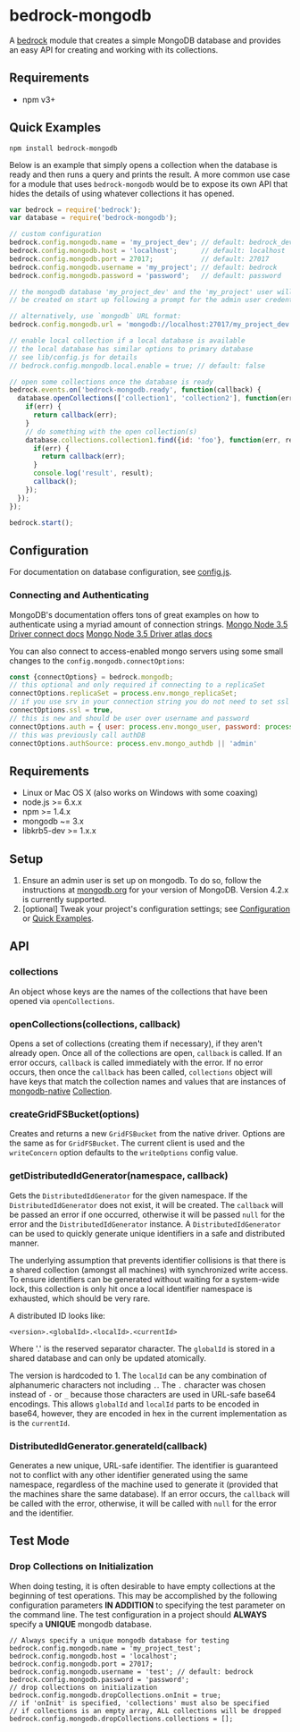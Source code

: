 # bedrock-mongodb

A [bedrock][] module that creates a simple MongoDB database and provides an
easy API for creating and working with its collections.

## Requirements

- npm v3+

## Quick Examples

```
npm install bedrock-mongodb
```

Below is an example that simply opens a collection when the database is ready
and then runs a query and prints the result. A more common use case for a
module that uses `bedrock-mongodb` would be to expose its own API that hides
the details of using whatever collections it has opened.

```js
var bedrock = require('bedrock');
var database = require('bedrock-mongodb');

// custom configuration
bedrock.config.mongodb.name = 'my_project_dev'; // default: bedrock_dev
bedrock.config.mongodb.host = 'localhost';      // default: localhost
bedrock.config.mongodb.port = 27017;            // default: 27017
bedrock.config.mongodb.username = 'my_project'; // default: bedrock
bedrock.config.mongodb.password = 'password';   // default: password

// the mongodb database 'my_project_dev' and the 'my_project' user will
// be created on start up following a prompt for the admin user credentials

// alternatively, use `mongodb` URL format:
bedrock.config.mongodb.url = 'mongodb://localhost:27017/my_project_dev';

// enable local collection if a local database is available
// the local database has similar options to primary database
// see lib/config.js for details
// bedrock.config.mongodb.local.enable = true; // default: false

// open some collections once the database is ready
bedrock.events.on('bedrock-mongodb.ready', function(callback) {
  database.openCollections(['collection1', 'collection2'], function(err) {
    if(err) {
      return callback(err);
    }
    // do something with the open collection(s)
    database.collections.collection1.find({id: 'foo'}, function(err, result) {
      if(err) {
        return callback(err);
      }
      console.log('result', result);
      callback();
    });
  });
});

bedrock.start();
```

## Configuration

For documentation on database configuration, see [config.js](./lib/config.js).

### Connecting and Authenticating
MongoDB's documentation offers tons of great examples on how to authenticate
using a myriad amount of connection strings.
[Mongo Node 3.5 Driver connect docs](http://mongodb.github.io/node-mongodb-native/3.5/tutorials/connect/)
[Mongo Node 3.5 Driver atlas docs](https://docs.mongodb.com/drivers/node#connect-to-mongodb-atlas)

You can also connect to access-enabled mongo servers using some small changes to the
`config.mongodb.connectOptions`:
```js
const {connectOptions} = bedrock.mongodb;
// this optional and only required if connecting to a replicaSet
connectOptions.replicaSet = process.env.mongo_replicaSet;
// if you use srv in your connection string you do not need to set ssl
connectOptions.ssl = true,
// this is new and should be user over username and password
connectOptions.auth = { user: process.env.mongo_user, password: process.env.mongo_password },
// this was previously call authDB
connectOptions.authSource: process.env.mongo_authdb || 'admin'
```

## Requirements

* Linux or Mac OS X (also works on Windows with some coaxing)
* node.js >= 6.x.x
* npm >= 1.4.x
* mongodb ~= 3.x
* libkrb5-dev >= 1.x.x

## Setup

1. Ensure an admin user is set up on mongodb. To do so, follow the instructions
   at [mongodb.org](http://docs.mongodb.org/manual/tutorial/add-user-administrator/)
   for your version of MongoDB. Version 4.2.x is currently supported.
2. [optional] Tweak your project's configuration settings; see
   [Configuration](#configuration) or [Quick Examples](#quickexamples).

## API

### collections

An object whose keys are the names of the collections that have been
opened via `openCollections`.

### openCollections(collections, callback)

Opens a set of collections (creating them if necessary), if they aren't already
open. Once all of the collections are open, `callback` is called. If an error
occurs, `callback` is called immediately with the error. If no error occurs,
then once the `callback` has been called, `collections` object will have keys
that match the collection names and values that are instances of
[mongodb-native][]
[Collection](http://mongodb.github.io/node-mongodb-native/2.0/api/Collection.html).

### createGridFSBucket(options)

Creates and returns a new `GridFSBucket` from the native driver. Options are
the same as for `GridFSBucket`. The current client is used and the
`writeConcern` option defaults to the `writeOptions` config value.

### getDistributedIdGenerator(namespace, callback)

Gets the `DistributedIdGenerator` for the given namespace. If the
`DistributedIdGenerator` does not exist, it will be created. The `callback`
will be passed an error if one occurred, otherwise it will be passed `null`
for the error and the `DistributedIdGenerator` instance. A
`DistributedIdGenerator` can be used to quickly generate unique identifiers
in a safe and distributed manner.

The underlying assumption that prevents identifier collisions is that there is
a shared collection (amongst all machines) with synchronized write access. To
ensure identifiers can be generated without waiting for a system-wide lock,
this collection is only hit once a local identifier namespace is exhausted,
which should be very rare.

A distributed ID looks like:

```
<version>.<globalId>.<localId>.<currentId>
```

Where '.' is the reserved separator character. The `globalId` is stored
in a shared database and can only be updated atomically.

The version is hardcoded to 1. The `localId` can be any combination of
alphanumeric characters not including `.`. The `.` character was chosen
instead of `-` or `_` because those characters are used in URL-safe base64
encodings. This allows `globalId` and `localId` parts to be encoded in base64,
however, they are encoded in hex in the current implementation as is the
`currentId`.

### DistributedIdGenerator.generateId(callback)

Generates a new unique, URL-safe identifier. The identifier is guaranteed
not to conflict with any other identifier generated using the same namespace,
regardless of the machine used to generate it (provided that the machines
share the same database). If an error occurs, the `callback` will be called
with the error, otherwise, it will be called with `null` for the error and
the identifier.

## Test Mode
### Drop Collections on Initialization
When doing testing, it is often desirable to have empty collections at the
beginning of test operations.  This may be accomplished by the following
configuration parameters **IN ADDITION** to specifying the test parameter on
the command line.  The test configuration in a project should **ALWAYS**
specify a **UNIQUE** mongodb database.
```
// Always specify a unique mongodb database for testing
bedrock.config.mongodb.name = 'my_project_test';
bedrock.config.mongodb.host = 'localhost';
bedrock.config.mongodb.port = 27017;
bedrock.config.mongodb.username = 'test'; // default: bedrock
bedrock.config.mongodb.password = 'password';
// drop collections on initialization
bedrock.config.mongodb.dropCollections.onInit = true;
// if 'onInit' is specified, 'collections' must also be specified
// if collections is an empty array, ALL collections will be dropped
bedrock.config.mongodb.dropCollections.collections = [];
```

[bedrock]: https://github.com/digitalbazaar/bedrock
[mongodb-native]: http://mongodb.github.io/node-mongodb-native/2.0/
